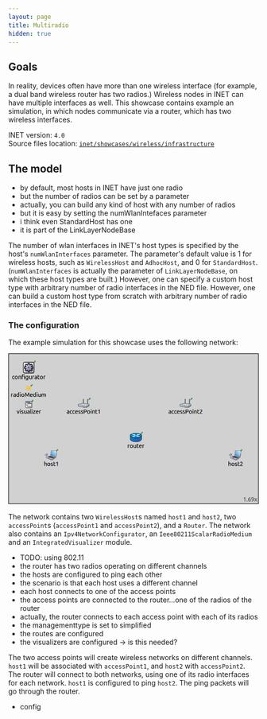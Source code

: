 ```yaml
---
layout: page
title: Multiradio
hidden: true
---
```


## Goals

In reality, devices often have more than one wireless interface (for example, a dual band wireless router has two radios.) Wireless nodes in INET can have multiple interfaces as well.
This showcase contains example an simulation, in which nodes communicate via a router, which has two wireless interfaces.

INET version: `4.0`<br>
Source files location: <a href="https://github.com/inet-framework/inet-showcases/tree/master/wireless/infrastructure" target="_blank">`inet/showcases/wireless/infrastructure`</a>

## The model

- by default, most hosts in INET have just one radio
- but the number of radios can be set by a parameter
- actually, you can build any kind of host with any number of radios
- but it is easy by setting the numWlanIntefaces parameter
- i think even StandardHost has one
- it is part of the LinkLayerNodeBase

<!--
INET's wireless host types have one wlan interface by default.
The number of wlan interfaces in a host is specified by the host's `numWlanInterfaces` parameter. The parameter's default value is 1 for wireless hosts, such as `WirelessHost` and `AdhocHost`, and 0 for `StandardHost`.
-->

The number of wlan interfaces in INET's host types is specified by the host's `numWlanInterfaces` parameter. The parameter's default value is 1 for wireless hosts, such as `WirelessHost` and `AdhocHost`, and 0 for `StandardHost`. (`numWlanInterfaces` is actually the parameter of `LinkLayerNodeBase`, on which these host types are built.) However, one can specify a custom host type with arbitrary number of radio interfaces in the NED file.
However, one can build a custom host type from scratch with arbitrary number of radio interfaces in the NED file.

### The configuration

The example simulation for this showcase uses the following network:

<img class="screen" src="network.png">

The network contains two `WirelessHost`s named `host1` and `host2`, two `accessPoint`s (`accessPoint1` and `accessPoint2`), and a `Router`.
The network also contains an `Ipv4NetworkConfigurator`, an `Ieee80211ScalarRadioMedium` and an `IntegratedVisualizer` module.

<!--
By default, INET's wireless host types (such as `WirelessHost` and `AdhocHost`) have one wlan interface.
-->

- TODO: using 802.11
- the router has two radios operating on different channels
- the hosts are configured to ping each other
- the scenario is that each host uses a different channel
- each host connects to one of the access points
- the access points are connected to the router...one of the radios of the router
- actually, the router connects to each access point with each of its radios
- the managementtype is set to simplified
- the routes are configured
- the visualizers are configured -> is this needed?

The two access points will create wireless networks on different channels. `host1` will be associated with `accessPoint1`, and `host2` with `accessPoint2`. The router will connect to both networks, using one of its radio interfaces for each network. `host1` is configured to ping `host2`. The ping packets will go through the router.

- config
